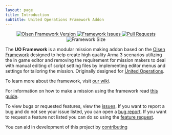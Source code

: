 ```yaml
---
layout: page
title: Introduction
subtitle: United Operations Framework Addon
---
```


<p align="center">
    <a href="https://github.com/unitedoperations/UnitedOperationsFramework/releases">
        <img src="https://img.shields.io/badge/Version-1.0.2-blue.svg" alt="Olsen Framework Version">
    </a>
    <a href="https://github.com/unitedoperations/UnitedOperationsFramework/">
        <img src="https://img.shields.io/github/issues/UnitedOperations/UnitedOperationsFramework.svg" alt="Framework Issues">
    </a>
  <a href="https://github.com/unitedoperations/UnitedOperationsFramework/pulls">
        <img src="https://img.shields.io/github/issues-pr-raw/UnitedOperations/UnitedOperationsFramework.svg" alt="Pull Requests">
    </a>
    <img src="https://img.shields.io/github/languages/code-size/UnitedOperations/UnitedOperationsFramework.svg" alt="Framework Size">
</p>

The **UO Framework** is a modular mission making addon based on the [Olsen Framework](https://github.com/dklollol/Olsen-Framework-Arma-3) designed to help create high quality Arma 3 scenarios utilizing the in game editor and removing the requirement for mission makers to deal with manual editing of script setting files by implementing editor menus and settings for tailoring the mission. Originally designed for [United Operations](http://unitedoperations.net/).

To learn more about the framework, visit [our wiki](https://github.com/unitedoperations/UnitedOperationsFramework/wiki/Introduction).

For information on how to make a mission using the framework read [this guide](https://github.com/unitedoperations/UnitedOperationsFramework/wiki/Guide).

To view bugs or requested features, view the [issues](https://github.com/unitedoperations/UnitedOperationsFramework/issues). If you want to report a bug and do not see your issue listed, you can open a [bug report](https://github.com/unitedoperations/UnitedOperationsFramework/issues/new?template=bug_report.md). If you want to request a feature not listed you can do so using the [feature request](https://github.com/unitedoperations/UnitedOperationsFramework/issues/new?template=feature_request.md).

You can aid in development of this project by [contributing](https://github.com/unitedoperations/UnitedOperationsFramework/blob/master/.github/CONTRIBUTING.md)
